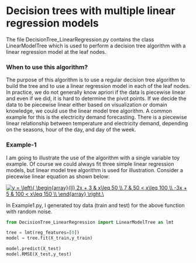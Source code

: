 # Decision trees with multiple linear regression models

The file DecisionTree_LinearRegression.py contains the class LinearModelTree which is used to perform a decision tree algorithm with a linear regression model at the leaf nodes. 

### When to use this algorithm?

The purpose of this algorithm is to use a regular decision tree algorithm to build the tree and to use a linear regression model in each of the leaf nodes. In practice, we do not generally know apriori if the data is piecewise linear and even if we did, it is hard to determine the pivot points. If we decide the data to be piecewise linear either based on visualization or domain knowledge, we could use the linear model tree algorithm. A common example for this is the electricity demand forecasting. There is a piecewise linear relationship between temperature and electricity demand, depending on the seasons, hour of the day, and day of the week. 

### Example-1

I am going to illustrate the use of the algorithm with a single variable toy example. Of course we could always fit three simple linear regression models, but linear model tree algorithm is used for illustration. Consider a piecewise linear equation as shown below:

<a href="https://www.codecogs.com/eqnedit.php?latex=y&space;=&space;\left\{&space;\begin{array}{ll}&space;2x&space;&plus;&space;3&space;&&space;x\leq&space;50&space;\\&space;7&space;&&space;50&space;<&space;x\leq&space;100&space;\\&space;-3x&space;&plus;&space;5&space;&&space;100&space;<&space;x\leq&space;150&space;\\&space;\end{array}&space;\right.\" target="_blank"><img src="https://latex.codecogs.com/gif.latex?y&space;=&space;\left\{&space;\begin{array}{ll}&space;2x&space;&plus;&space;3&space;&&space;x\leq&space;50&space;\\&space;7&space;&&space;50&space;<&space;x\leq&space;100&space;\\&space;-3x&space;&plus;&space;5&space;&&space;100&space;<&space;x\leq&space;150&space;\\&space;\end{array}&space;\right.\" title="y = \left\{ \begin{array}{ll} 2x + 3 & x\leq 50 \\ 7 & 50 < x\leq 100 \\ -3x + 5 & 100 < x\leq 150 \\ \end{array} \right.\" /></a>

In Example1.py, I generated toy data (train and test) for the above function with random noise.

```python
from DecisionTree_LinearRegression import LinearModelTree as lmt
```

```python
tree = lmt(reg_features=[0])
model = tree.fit(X_train,y_train)
```

```python
model.predict(X_test)
model.RMSE(X_test,y_test)
```

